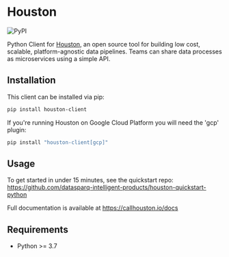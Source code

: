 # Houston

![PyPI](https://img.shields.io/pypi/v/houston-client)

Python Client for [Houston](https://callhouston.io), an open source tool for building low cost, scalable, platform-agnostic data pipelines. 
Teams can share data processes as microservices using a simple API.


## Installation

This client can be installed via pip:

```bash
pip install houston-client
```

If you're running Houston on Google Cloud Platform you will need the 'gcp' plugin:

```bash
pip install "houston-client[gcp]"
```

## Usage

To get started in under 15 minutes, see the quickstart repo: https://github.com/datasparq-intelligent-products/houston-quickstart-python 

Full documentation is available at https://callhouston.io/docs


## Requirements

- Python >= 3.7
